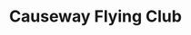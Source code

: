 ---
title: "Causeway Flying Club"
address: "Causeway Flying Club, Causeway Flying Club Windsor House 61-71 Main House, Portrush, Co. Antrim, BT56 8BN"
tel: "+44 (0)28 7082 3793"
county: "Antrim"
category: "Flying"
type: "Content"
lat: "55.20753479003906"
lng: "-6.654110908508301"
---